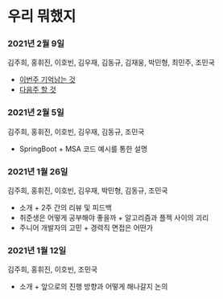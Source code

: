 # 우리 뭐했지

### 2021년 2월 9일
김주희, 홍휘진, 이호빈, 김우재, 김동규, 김재웅, 박민형, 최민주, 조민국
* [이번주 기억남는 것](img/20210209_이번주.jpg)
* [다음주 할 것](img/20210209_다음주.jpg)

### 2021년 2월 5일
김주희, 홍휘진, 이호빈, 김우재, 김동규, 조민국
* SpringBoot + MSA 코드 예시를 통한 설명

### 2021년 1월 26일
김주희, 홍휘진, 이호빈, 김우재, 박민형, 김동규, 조민국
* 소개 + 2주 간의 리뷰 및 피드백
* 취준생은 어떻게 공부해야 좋을까 + 알고리즘과 플젝 사이의 괴리
* 주니어 개발자의 고민 + 경력직 면접은 어떤가

### 2021년 1월 12일
김주희, 홍휘진, 이호빈, 조민국
* 소개 + 앞으로의 진행 방향과 어떻게 해나갈지 논의
